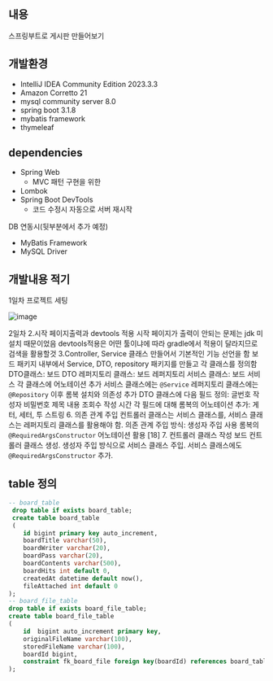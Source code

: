 ## 내용
스프링부트로 게시판 만들어보기

## 개발환경
- IntelliJ IDEA Community Edition 2023.3.3
- Amazon Corretto 21
- mysql community server 8.0
- spring boot 3.1.8
- mybatis framework
- thymeleaf

## dependencies
- Spring Web
    - MVC 패턴 구현을 위한
- Lombok
- Spring Boot DevTools
    - 코드 수정시 자동으로 서버 재시작

DB 연동시(뒷부분에서 추가 예정)
- MyBatis Framework
- MySQL Driver

## 개발내용 적기
1일차 프로젝트 세팅

![image](https://github.com/user-attachments/assets/e6469aef-3fdd-4ab8-82d5-da4b850b693b)

2일차 
2.시작 페이지출력과 devtools 적용
 시작 페이지가 출력이 안되는 문제는 jdk 미설치 때문이었음
 devtools적용은 어떤 툴이냐에 따라 gradle에서 적용이 달라지므로 검색을 활용할것
3.Controller, Service 클래스 만들어서 기본적인 기능 선언을 함
 보드 패키지 내부에서 Service, DTO, repository 패키지를 만들고 각 클래스를 정의함
 DTO클래스: 보드 DTO
 레퍼지토리 클래스: 보드 레퍼지토리
 서비스 클래스: 보드 서비스
 각 클래스에 어노테이션 추가
 서비스 클래스에는 `@Service`
 레퍼지토리 클래스에는 `@Repository`
이후 롬복 설치와 의존성 추가
 DTO 클래스에 다음 필드 정의:
 글번호
 작성자
 비밀번호
 제목
 내용
 조회수
 작성 시간
 각 필드에 대해 롬복의 어노테이션 추가:
 게터, 세터, 투 스트링
6. 의존 관계 주입
 컨트롤러 클래스는 서비스 클래스를, 서비스 클래스는 레퍼지토리 클래스를 활용해야 함.
 의존 관계 주입 방식:
 생성자 주입 사용
 롬복의 `@RequiredArgsConstructor` 어노테이션 활용 [18]
7. 컨트롤러 클래스 작성
 보드 컨트롤러 클래스 생성.
 생성자 주입 방식으로 서비스 클래스 주입.
 서비스 클래스에도 `@RequiredArgsConstructor` 추가.

## table 정의
```sql
-- board_table
 drop table if exists board_table;
 create table board_table
 (
	id bigint primary key auto_increment,
    boardTitle varchar(50),
    boardWriter varchar(20),
    boardPass varchar(20),
    boardContents varchar(500),
    boardHits int default 0,
    createdAt datetime default now(), 
    fileAttached int default 0
);
-- board_file_table
drop table if exists board_file_table;
create table board_file_table
(
    id	bigint auto_increment primary key,
    originalFileName varchar(100),
    storedFileName varchar(100),
    boardId bigint,
    constraint fk_board_file foreign key(boardId) references board_table(id) on delete cascade
);
```
